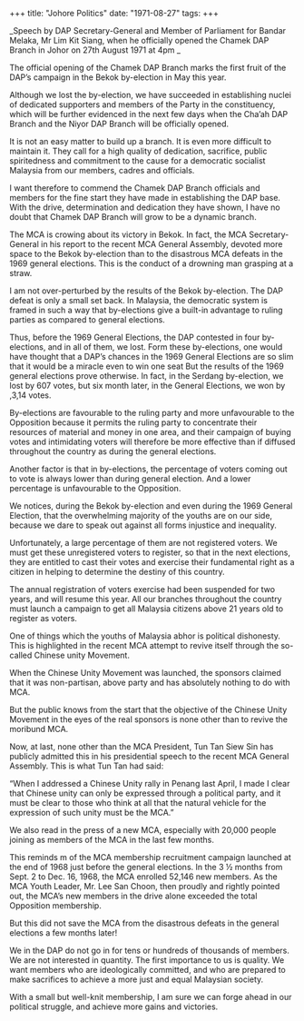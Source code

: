 +++ 
title: "Johore Politics"
date: "1971-08-27"
tags:
+++

_Speech by DAP Secretary-General and Member of Parliament for Bandar Melaka, Mr Lim Kit Siang, when he officially opened the Chamek DAP Branch in Johor on 27th August 1971 at 4pm _

The official opening of the Chamek DAP Branch marks the first fruit of the DAP’s campaign in the Bekok by-election in May this year.

Although we lost the by-election, we have succeeded in establishing nuclei of dedicated supporters and members of the Party in the constituency, which will be further evidenced in the next few days when the Cha’ah DAP Branch and the Niyor DAP Branch will be officially opened.

It is not an easy matter to build up a branch. It is even more difficult to maintain it. They call for a high quality of dedication, sacrifice, public spiritedness and commitment to the cause for a democratic socialist Malaysia from our members, cadres and officials.</u>

I want therefore to commend the Chamek DAP Branch officials and members for the fine start they have made in establishing the DAP base. With the drive, determination and dedication they have shown, I have no doubt that Chamek DAP Branch will grow to be a dynamic branch.

The MCA is crowing about its victory in Bekok. In fact, the MCA Secretary-General in his report to the recent MCA General Assembly, devoted more space to the Bekok by-election than to the disastrous MCA defeats in the 1969 general elections. This is the conduct of a drowning man grasping at a straw.

I am not over-perturbed by the results of the Bekok by-election. The DAP defeat is only a small set back. In Malaysia, the democratic system is framed in such a way that by-elections give a built-in advantage to ruling parties as compared to general elections.

Thus, before the 1969 General Elections, the DAP contested in four by-elections, and in all of them, we lost. Form these by-elections, one would have thought that a DAP’s chances in the 1969 General Elections are so slim that it would be a miracle even to win one seat But the results of the 1969 general elections prove otherwise. In fact, in the Serdang by-election, we lost by 607 votes, but six month later, in the General Elections, we won by ,3,14 votes.

By-elections are favourable to the ruling party and more unfavourable to the Opposition because it permits the ruling party to concentrate their resources of material and money in one area, and their campaign of buying votes and intimidating voters will therefore be more effective than if diffused throughout the country as during the general elections. 

Another factor is that in by-elections, the percentage of voters coming out to vote is always lower than during general election. And a lower percentage is unfavourable to the Opposition. 

We notices, during the Bekok by-election and even during the 1969 General Election, that the overwhelming majority of the youths are on our side, because we dare to speak out against all forms injustice and inequality.

Unfortunately, a large percentage of them are not registered voters. We must get these unregistered voters to register, so that in the next elections, they are entitled to cast their votes and exercise their fundamental right as a citizen in helping to determine the destiny of this country.

The annual registration of voters exercise had been suspended for two years, and will resume this year. All our branches throughout the country must launch a campaign to get all Malaysia citizens above 21 years old to register as voters.

One of things which the youths of Malaysia abhor is political dishonesty. This is highlighted in the recent MCA attempt to revive itself through the so-called Chinese unity Movement.

When the Chinese Unity Movement was launched, the sponsors claimed that it was non-partisan, above party and has absolutely nothing to do with MCA.

But the public knows from the start that the objective of the Chinese Unity Movement in the eyes of the real sponsors is none other than to revive the moribund MCA.

Now, at last, none other than the MCA President, Tun Tan Siew Sin has publicly admitted this in his presidential speech to the recent MCA General Assembly. This is what Tun Tan had said:

“When I addressed a Chinese Unity rally in Penang last April, I made I clear that Chinese unity can only be expressed through a political party, and it must be clear to those who think at all that the natural vehicle for the expression of such unity must be the MCA.”

We also read in the press of a new MCA, especially with 20,000 people joining as members of the MCA in the last few months.

This reminds m of the MCA membership recruitment campaign launched at the end of 1968 just before the general elections. In the 3 ½ months from Sept. 2 to Dec. 16, 1968, the MCA enrolled 52,146 new members. As the MCA Youth Leader, Mr. Lee San Choon, then proudly and rightly pointed out, the MCA’s new members in the drive alone exceeded the total Opposition membership.

But this did not save the MCA from the disastrous defeats in the general elections a few months later!

We in the DAP do not go in for tens or hundreds of thousands of members. We are not interested in quantity. The first importance to us is quality. We want members who are ideologically committed, and who are prepared to make sacrifices to achieve a more just and equal Malaysian society.

With a small but well-knit membership, I am sure we can forge ahead in our political struggle, and achieve more gains and victories.
 

